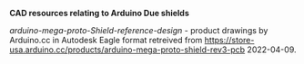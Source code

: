 **CAD resources relating to Arduino Due shields**

*arduino-mega-proto-Shield-reference-design* - product drawings by Arduino.cc in Autodesk Eagle format retreived from https://store-usa.arduino.cc/products/arduino-mega-proto-shield-rev3-pcb 2022-04-09.
